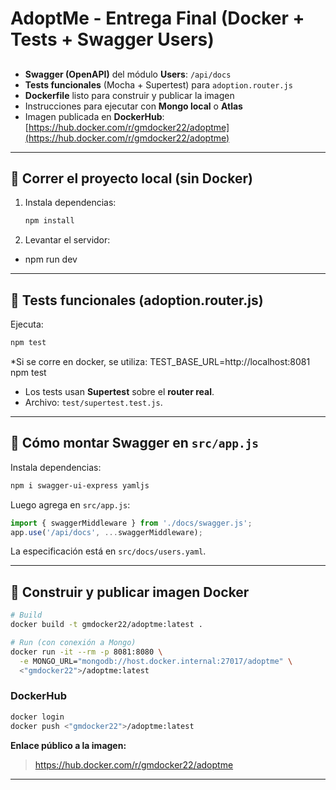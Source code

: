# AdoptMe - Entrega Final (Docker + Tests + Swagger Users)

## 
- **Swagger (OpenAPI)** del módulo **Users**: `/api/docs`
- **Tests funcionales** (Mocha + Supertest) para `adoption.router.js`
- **Dockerfile** listo para construir y publicar la imagen
- Instrucciones para ejecutar con **Mongo local** o **Atlas**
- Imagen publicada en **DockerHub**:  
 [https://hub.docker.com/r/gmdocker22/adoptme](https://hub.docker.com/r/gmdocker22/adoptme)

---

## 🚀 Correr el proyecto local (sin Docker)
1. Instala dependencias:
   ```bash
   npm install

2. Levantar el servidor:
- npm run dev

---

## 🧪 Tests funcionales (adoption.router.js)
Ejecuta:
```bash
npm test
```
*Si se corre en docker, se utiliza: TEST_BASE_URL=http://localhost:8081 npm test

- Los tests usan **Supertest** sobre el **router real**. 
- Archivo: `test/supertest.test.js`.

---

## 📜 Cómo montar Swagger en `src/app.js`
Instala dependencias:
```bash
npm i swagger-ui-express yamljs
```
Luego agrega en `src/app.js`:
```js
import { swaggerMiddleware } from './docs/swagger.js';
app.use('/api/docs', ...swaggerMiddleware);
```
La especificación está en `src/docs/users.yaml`.

---

## 🐳 Construir y publicar imagen Docker
```bash
# Build
docker build -t gmdocker22/adoptme:latest .

# Run (con conexión a Mongo)
docker run -it --rm -p 8081:8080 \
  -e MONGO_URL="mongodb://host.docker.internal:27017/adoptme" \
  <"gmdocker22">/adoptme:latest
```

### DockerHub
```bash
docker login
docker push <"gmdocker22">/adoptme:latest
```
**Enlace público a la imagen:**
> https://hub.docker.com/r/gmdocker22/adoptme

---

